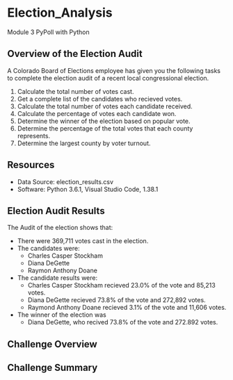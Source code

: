# Election_Analysis
Module 3 PyPoll with Python

## Overview of the Election Audit
A Colorado Board of Elections employee has given you the following tasks to complete the election audit of a recent local congressional election.

1. Calculate the total number of votes cast.
2. Get a complete list of the candidates who recieved votes.
3. Calculate the total number of votes each candidate received.
4. Calculate the percentage of votes each candidate won.
5. Determine the winner of the election based on popular vote.
6. Determine the percentage of the total votes that each county represents.
7. Determine the largest county by voter turnout.

## Resources
- Data Source: election_results.csv
- Software: Python 3.6.1, Visual Studio Code, 1.38.1

## Election Audit Results
The Audit of the election shows that:
- There were 369,711 votes cast in the election.
- The candidates were:
  - Charles Casper Stockham
  - Diana DeGette
  - Raymon Anthony Doane
- The candidate results were:
  - Charles Casper Stockham recieved 23.0% of the vote and 85,213 votes.
  - Diana DeGette recieved 73.8% of the vote and 272,892 votes.
  - Raymond Anthony Doane recieved 3.1% of the vote and 11,606 votes.
- The winner of the election was
  - Diana DeGette, who recived 73.8% of the vote and 272.892 votes.

## Challenge Overview

## Challenge Summary
